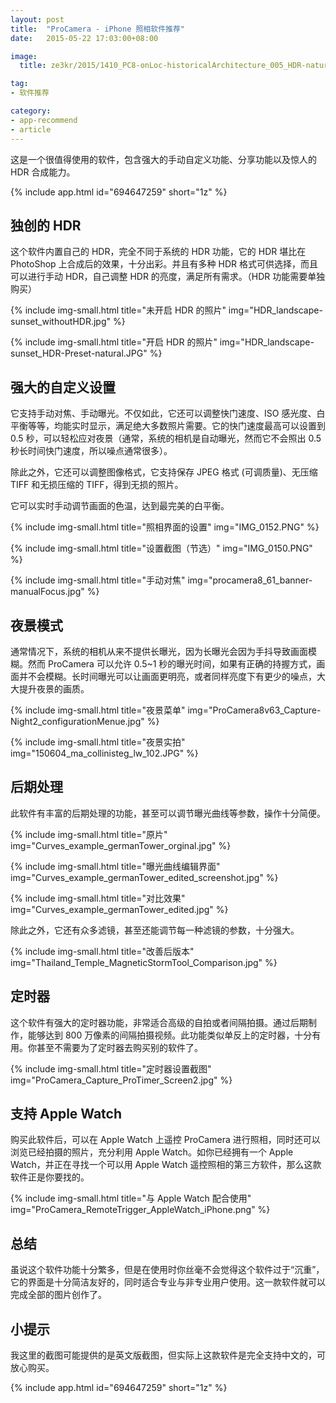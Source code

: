 ```yaml
---
layout: post
title:  "ProCamera - iPhone 照相软件推荐"
date:   2015-05-22 17:03:00+08:00

image:
  title: ze3kr/2015/1410_PC8-onLoc-historicalArchitecture_005_HDR-natural.JPG

tag:
- 软件推荐

category: 
- app-recommend
- article
---
```


这是一个很值得使用的软件，包含强大的手动自定义功能、分享功能以及惊人的 HDR 合成能力。

{% include app.html id="694647259" short="1z" %}

独创的 HDR
------
这个软件内置自己的 HDR，完全不同于系统的 HDR 功能，它的 HDR 堪比在 PhotoShop 上合成后的效果，十分出彩。并且有多种 HDR 格式可供选择，而且可以进行手动 HDR，自己调整 HDR 的亮度，满足所有需求。（HDR 功能需要单独购买）

{% include img-small.html title="未开启 HDR 的照片" img="HDR_landscape-sunset_withoutHDR.jpg" %}

{% include img-small.html title="开启 HDR 的照片" img="HDR_landscape-sunset_HDR-Preset-natural.JPG" %}

强大的自定义设置
------
它支持手动对焦、手动曝光。不仅如此，它还可以调整快门速度、ISO 感光度、白平衡等等，均能实时显示，满足绝大多数照片需要。它的快门速度最高可以设置到 0.5 秒，可以轻松应对夜景（通常，系统的相机是自动曝光，然而它不会照出 0.5 秒长时间快门速度，所以噪点通常很多）。

除此之外，它还可以调整图像格式，它支持保存 JPEG 格式 (可调质量)、无压缩 TIFF 和无损压缩的 TIFF，得到无损的照片。

它可以实时手动调节画面的色温，达到最完美的白平衡。

{% include img-small.html title="照相界面的设置" img="IMG_0152.PNG" %}

{% include img-small.html title="设置截图（节选）" img="IMG_0150.PNG" %}

{% include img-small.html title="手动对焦" img="procamera8_61_banner-manualFocus.jpg" %}

夜景模式
------
通常情况下，系统的相机从来不提供长曝光，因为长曝光会因为手抖导致画面模糊。然而 ProCamera 可以允许 0.5~1 秒的曝光时间，如果有正确的持握方式，画面并不会模糊。长时间曝光可以让画面更明亮，或者同样亮度下有更少的噪点，大大提升夜景的画质。

{% include img-small.html title="夜景菜单" img="ProCamera8v63_Capture-Night2_configurationMenue.jpg" %}

{% include img-small.html title="夜景实拍" img="150604_ma_collinisteg_lw_102.JPG" %}

后期处理
-----
此软件有丰富的后期处理的功能，甚至可以调节曝光曲线等参数，操作十分简便。

{% include img-small.html title="原片" img="Curves_example_germanTower_orginal.jpg" %}

{% include img-small.html title="曝光曲线编辑界面" img="Curves_example_germanTower_edited_screenshot.jpg" %}

{% include img-small.html title="对比效果" img="Curves_example_germanTower_edited.jpg" %}

除此之外，它还有众多滤镜，甚至还能调节每一种滤镜的参数，十分强大。

{% include img-small.html title="改善后版本" img="Thailand_Temple_MagneticStormTool_Comparison.jpg" %}

定时器
------
这个软件有强大的定时器功能，非常适合高级的自拍或者间隔拍摄。通过后期制作，能够达到 800 万像素的间隔拍摄视频。此功能类似单反上的定时器，十分有用。你甚至不需要为了定时器去购买别的软件了。

{% include img-small.html title="定时器设置截图" img="ProCamera_Capture_ProTimer_Screen2.jpg" %}

支持 Apple Watch
------
购买此软件后，可以在 Apple Watch 上遥控 ProCamera 进行照相，同时还可以浏览已经拍摄的照片，充分利用 Apple Watch。如你已经拥有一个 Apple Watch，并正在寻找一个可以用 Apple Watch 遥控照相的第三方软件，那么这款软件正是你要找的。

{% include img-small.html title="与 Apple Watch 配合使用" img="ProCamera_RemoteTrigger_AppleWatch_iPhone.png" %}

总结
------
虽说这个软件功能十分繁多，但是在使用时你丝毫不会觉得这个软件过于“沉重”，它的界面是十分简洁友好的，同时适合专业与非专业用户使用。这一款软件就可以完成全部的图片创作了。

小提示
------
我这里的截图可能提供的是英文版截图，但实际上这款软件是完全支持中文的，可放心购买。

{% include app.html id="694647259" short="1z" %}
